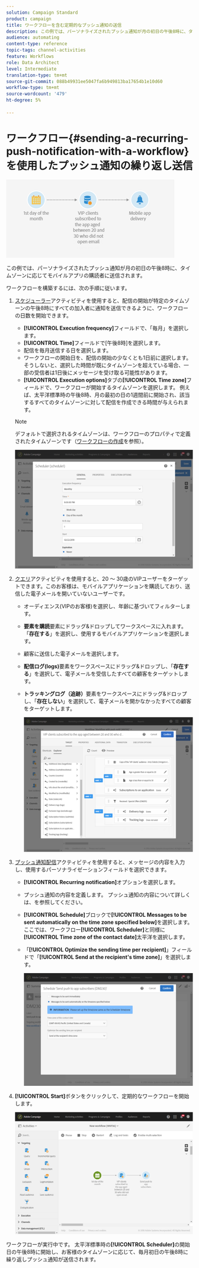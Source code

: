 ```yaml
---
solution: Campaign Standard
product: campaign
title: ワークフローを含む定期的なプッシュ通知の送信
description: この例では、パーソナライズされたプッシュ通知が月の初日の午後8時に、タイムゾーンに応じてモバイルアプリの購読者に送信されます。
audience: automating
content-type: reference
topic-tags: channel-activities
feature: Workflows
role: Data Architect
level: Intermediate
translation-type: tm+mt
source-git-commit: 088b49931ee5047fa6b949813ba17654b1e10d60
workflow-type: tm+mt
source-wordcount: '479'
ht-degree: 5%

---
```



# ワークフロー{#sending-a-recurring-push-notification-with-a-workflow}を使用したプッシュ通知の繰り返し送信

![](assets/wkf_push_example_1.png)

この例では、パーソナライズされたプッシュ通知が月の初日の午後8時に、タイムゾーンに応じてモバイルアプリの購読者に送信されます。

ワークフローを構築するには、次の手順に従います。

1. [スケジューラー](../../automating/using/scheduler.md)アクティビティを使用すると、配信の開始が特定のタイムゾーンの午後8時にすべての加入者に通知を送信できるように、ワークフローの日数を開始できます。

   * **[!UICONTROL Execution frequency]**&#x200B;フィールドで、「毎月」を選択します。
   * **[!UICONTROL Time]**&#x200B;フィールドで[午後8時]を選択します。
   * 配信を毎月送信する日を選択します。
   * ワークフローの開始日を、配信の開始の少なくとも1日前に選択します。 そうしないと、選択した時間が既にタイムゾーンを超えている場合、一部の受信者は1日後にメッセージを受け取る可能性があります。
   * **[!UICONTROL Execution options]**&#x200B;タブの&#x200B;**[!UICONTROL Time zone]**&#x200B;フィールドで、ワークフローが開始するタイムゾーンを選択します。 例えば、太平洋標準時の午後8時、月の最初の日の1週間前に開始され、該当するすべてのタイムゾーンに対して配信を作成できる時間が与えられます。

   >[!NOTE]
   >
   >デフォルトで選択されるタイムゾーンは、ワークフローのプロパティで定義されたタイムゾーンです（[ワークフローの作成](../../automating/using/building-a-workflow.md)を参照）。

   ![](assets/wkf_push_example_5.png)

1. [クエリ](../../automating/using/query.md)アクティビティを使用すると、20 ～ 30歳のVIPユーザーをターゲットできます。このお客様は、モバイルアプリケーションを購読しており、送信した電子メールを開いていないユーザーです。

   * オーディエンス(VIPのお客様)を選択し、年齢に基づいてフィルターします。
   * **要素を購読**&#x200B;要素にドラッグ&amp;ドロップしてワークスペースに入れます。 「**存在する**」を選択し、使用するモバイルアプリケーションを選択します。
   * 顧客に送信した電子メールを選択します。
   * **配信ログ(logs)**&#x200B;要素をワークスペースにドラッグ&amp;ドロップし、「**存在する**」を選択して、電子メールを受信したすべての顧客をターゲットします。
   * **トラッキングログ（追跡）**&#x200B;要素をワークスペースにドラッグ&amp;ドロップし、「**存在しない**」を選択して、電子メールを開かなかったすべての顧客をターゲットします。

      ![](assets/wkf_push_example_2.png)

1. [プッシュ通知配信](../../automating/using/push-notification-delivery.md)アクティビティを使用すると、メッセージの内容を入力し、使用するパーソナライゼーションフィールドを選択できます。

   * **[!UICONTROL Recurring notification]**&#x200B;オプションを選択します。
   * プッシュ通知の内容を定義します。 プッシュ通知の内容について詳しくは、[](../../channels/using/preparing-and-sending-a-push-notification.md)を参照してください。
   * **[!UICONTROL Schedule]**&#x200B;ブロックで&#x200B;**[!UICONTROL Messages to be sent automatically on the time zone specified below]**&#x200B;を選択します。 ここでは、ワークフロー&#x200B;**[!UICONTROL Scheduler]**&#x200B;と同様に&#x200B;**[!UICONTROL Time zone of the contact date]**&#x200B;太平洋を選択します。
   * 「**[!UICONTROL Optimize the sending time per recipient]**」フィールドで「**[!UICONTROL Send at the recipient's time zone]**」を選択します。

      ![](assets/wkf_push_example_4.png)

1. **[!UICONTROL Start]**&#x200B;ボタンをクリックして、定期的なワークフローを開始します。

   ![](assets/wkf_push_example_3.png)

ワークフローが実行中です。 太平洋標準時の&#x200B;**[!UICONTROL Scheduler]**&#x200B;の開始日の午後8時に開始し、お客様のタイムゾーンに応じて、毎月初日の午後8時に繰り返しプッシュ通知が送信されます。
